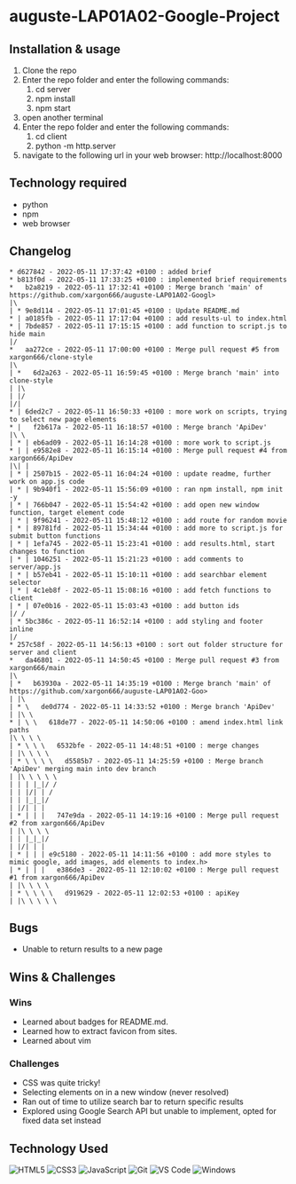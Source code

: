 auguste-LAP01A02-Google-Project
================================

## Installation & usage
1. Clone the repo
2. Enter the repo folder and enter the following commands:
    1. cd server
    2. npm install
    3. npm start
3. open another terminal
4. Enter the repo folder and enter the following commands:
    1. cd client
    2. python -m http.server
5. navigate to the following url in your web browser:
    http://localhost:8000

## Technology required
- python
- npm
- web browser

## Changelog
```
* d627842 - 2022-05-11 17:37:42 +0100 : added brief
* b813f0d - 2022-05-11 17:33:25 +0100 : implemented brief requirements
*   b2a8219 - 2022-05-11 17:32:41 +0100 : Merge branch 'main' of https://github.com/xargon666/auguste-LAP01A02-Googl>
|\
| * 9e8d114 - 2022-05-11 17:01:45 +0100 : Update README.md
* | a0185fb - 2022-05-11 17:17:04 +0100 : add results-ul to index.html
* | 7bde857 - 2022-05-11 17:15:15 +0100 : add function to script.js to hide main
|/
*   aa272ce - 2022-05-11 17:00:00 +0100 : Merge pull request #5 from xargon666/clone-style
|\
| *   6d2a263 - 2022-05-11 16:59:45 +0100 : Merge branch 'main' into clone-style
| |\
| |/
|/|
* | 6ded2c7 - 2022-05-11 16:50:33 +0100 : more work on scripts, trying to select new page elements
* |   f2b617a - 2022-05-11 16:18:57 +0100 : Merge branch 'ApiDev'
|\ \
| * | eb6ad09 - 2022-05-11 16:14:28 +0100 : more work to script.js
* | | e9582e8 - 2022-05-11 16:15:14 +0100 : Merge pull request #4 from xargon666/ApiDev
|\| |
| * | 2507b15 - 2022-05-11 16:04:24 +0100 : update readme, further work on app.js code
| * | 9b940f1 - 2022-05-11 15:56:09 +0100 : ran npm install, npm init -y
| * | 766b047 - 2022-05-11 15:54:42 +0100 : add open new window function, target element code
| * | 9f96241 - 2022-05-11 15:48:12 +0100 : add route for random movie
| * | 89781fd - 2022-05-11 15:34:44 +0100 : add more to script.js for submit button functions
| * | 1efa745 - 2022-05-11 15:23:41 +0100 : add results.html, start changes to function
| * | 1046251 - 2022-05-11 15:21:23 +0100 : add comments to server/app.js
| * | b57eb41 - 2022-05-11 15:10:11 +0100 : add searchbar element selector
| * | 4c1eb8f - 2022-05-11 15:08:16 +0100 : add fetch functions to client
| * | 07e0b16 - 2022-05-11 15:03:43 +0100 : add button ids
|/ /
| * 5bc386c - 2022-05-11 16:52:14 +0100 : add styling and footer inline
|/
* 257c58f - 2022-05-11 14:56:13 +0100 : sort out folder structure for server and client
*   da46801 - 2022-05-11 14:50:45 +0100 : Merge pull request #3 from xargon666/main
|\
| *   b63930a - 2022-05-11 14:35:19 +0100 : Merge branch 'main' of https://github.com/xargon666/auguste-LAP01A02-Goo>
| |\
| * \   de0d774 - 2022-05-11 14:33:52 +0100 : Merge branch 'ApiDev'
| |\ \
* | \ \   618de77 - 2022-05-11 14:50:06 +0100 : amend index.html link paths
|\ \ \ \
| * \ \ \   6532bfe - 2022-05-11 14:48:51 +0100 : merge changes
| |\ \ \ \
| * \ \ \ \   d5585b7 - 2022-05-11 14:25:59 +0100 : Merge branch 'ApiDev' merging main into dev branch
| |\ \ \ \ \
| | | |_|/ /
| | |/| | /
| | |_|_|/
| |/| | |
| * | | |   747e9da - 2022-05-11 14:19:16 +0100 : Merge pull request #2 from xargon666/ApiDev
| |\ \ \ \
| | |_|_|/
| |/| | |
| * | | | e9c5180 - 2022-05-11 14:11:56 +0100 : add more styles to mimic google, add images, add elements to index.h>
| * | | |   e386de3 - 2022-05-11 12:10:02 +0100 : Merge pull request #1 from xargon666/ApiDev
| |\ \ \ \
| * \ \ \ \   d919629 - 2022-05-11 12:02:53 +0100 : apiKey
| |\ \ \ \ \
```

## Bugs
- Unable to return results to a new page

## Wins & Challenges
### Wins
- Learned about badges for README.md.
- Learned how to extract favicon from sites.
- Learned about vim

### Challenges
- CSS was quite tricky!
- Selecting elements on in a new window (never resolved)
- Ran out of time to utilize search bar to return specific results
- Explored using Google Search API but unable to implement, opted for fixed data set instead

## Technology Used
![HTML5](https://img.shields.io/badge/-HTML5-%23E44D27?style=flat-square&logo=html5&logoColor=ffffff)
![CSS3](https://img.shields.io/badge/-CSS3-%231572B6?style=flat-square&logo=css3)
![JavaScript](https://img.shields.io/badge/-JavaScript-%23F7DF1C?style=flat-square&logo=javascript&logoColor=000000&labelColor=%23F7DF1C&color=%23FFCE5A)
![Git](https://img.shields.io/badge/-Git-%23F05032?style=flat-square&logo=git&logoColor=%23ffffff)
![VS Code](http://img.shields.io/badge/-VS%20Code-007ACC?style=flat-square&logo=visual-studio-code&logoColor=ffffff)
![Windows](http://img.shields.io/badge/-Windows-0078D6?style=flat-square&logo=windows&logoColor=ffffff)
